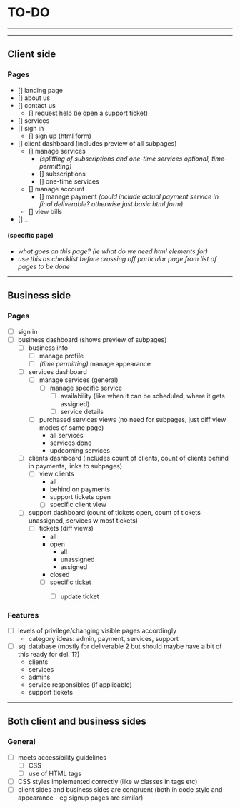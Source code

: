 # TO-DO
---------------------------------------------------
---------------------------------------------------

## Client side

### Pages
- [] landing page
- [] about us
- [] contact us
    - [] request help (ie open a support ticket)
- [] services
- [] sign in
    - [] sign up (html form)
- [] client dashboard (includes preview of all subpages)
    - [] manage services 
        - *(splitting of subscriptions and one-time services optional, time-permitting)*
        - [] subscriptions
        - [] one-time services
    - [] manage account
        - [] manage payment 
            *(could include actual payment service in final deliverable? otherwise just basic html form)*
    - [] view bills
- [] ... 

#### (specific page)
- *what goes on this page? (ie what do we need html elements for)*
- *use this as checklist before crossing off particular page from list of pages to be done*



---------------------------------------------------



## Business side

### Pages
- [ ] sign in
- [ ] business dashboard (shows preview of subpages)
    - [ ] business info
        - [ ] manage profile
        - [ ] *(time permitting)* manage appearance
    - [ ] services dashboard 
        - [ ] manage services (general)
            - [ ] manage specific service
                - [ ] availability (like when it can be scheduled, where it gets assigned)
                - [ ] service details
        - [ ] purchased services views (no need for subpages, just diff view modes of same page)
            - all services
            - services done
            - updcoming services
    - [ ] clients dashboard (includes count of clients, count of clients behind in payments, links to subpages)
        - [ ] view clients
            - all
            - behind on payments
            - support tickets open
            - [ ] specific client view
    - [ ] support dashboard (count of tickets open, count of tickets unassigned, services w most tickets)
        - [ ] tickets (diff views)
            - all
            - open
                - all
                - unassigned
                - assigned
            - closed
            - [ ] specific ticket
                - [ ] update ticket


### Features
- [ ] levels of privilege/changing visible pages accordingly
    - category ideas: admin, payment, services, support
- [ ] sql database (mostly for deliverable 2 but should maybe have a bit of this ready for del. 1?)
    - clients
    - services
    - admins
    - service responsibles (if applicable)
    - support tickets

---------------------------------------------------

## Both client and business sides

### General
- [ ] meets accessibility guidelines
    - [ ] CSS
    - [ ] use of HTML tags
- [ ] CSS styles implemented correctly (like w classes in tags etc)
- [ ] client sides and business sides are congruent (both in code style and appearance - eg signup pages are similar)
